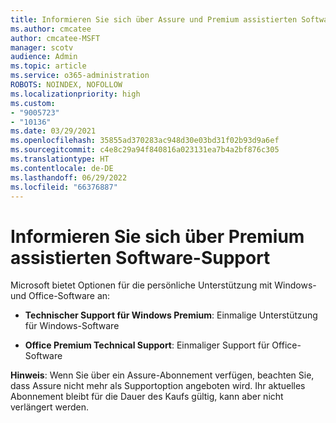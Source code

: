 ```yaml
---
title: Informieren Sie sich über Assure und Premium assistierten Software-Support
ms.author: cmcatee
author: cmcatee-MSFT
manager: scotv
audience: Admin
ms.topic: article
ms.service: o365-administration
ROBOTS: NOINDEX, NOFOLLOW
ms.localizationpriority: high
ms.custom:
- "9005723"
- "10136"
ms.date: 03/29/2021
ms.openlocfilehash: 35855ad370283ac948d30e03bd31f02b93d9a6ef
ms.sourcegitcommit: c4e8c29a94f840816a023131ea7b4a2bf876c305
ms.translationtype: HT
ms.contentlocale: de-DE
ms.lasthandoff: 06/29/2022
ms.locfileid: "66376887"
---
```

# <a name="get-info-about-premium-assisted-software-support"></a>Informieren Sie sich über Premium assistierten Software-Support

Microsoft bietet Optionen für die persönliche Unterstützung mit Windows- und Office-Software an:

- **Technischer Support für Windows Premium**: Einmalige Unterstützung für Windows-Software

- **Office Premium Technical Support**: Einmaliger Support für Office-Software

**Hinweis**: Wenn Sie über ein Assure-Abonnement verfügen, beachten Sie, dass Assure nicht mehr als Supportoption angeboten wird. Ihr aktuelles Abonnement bleibt für die Dauer des Kaufs gültig, kann aber nicht verlängert werden.

